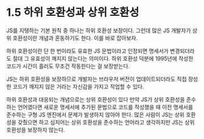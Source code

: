 # 1.5 하위 호환성과 상위 호환성
JS를 지탱하는 기본 원칙 중 하나는 하위 호환성 보장이다. 그런데 많은 JS 개발자가 상위 호환성이란 개념과 혼동하기도 한다. 이를 바로 잡아보자.

하위 호환성이란 단 한 번이라도 유효한 JS 문법이라고 인정되면 명세서가 변경되더라도 절대 그 유효성이 깨지지 않는다는 의미이다. 하위 호환성 덕분에 1995년에 작성한 코드가 시간이 흘러도 무조건 작동한다는 걸 보장받는다.

JS는 하위 호환성을 보장하므로 개발자는 브라우저 버전이 업데이트되더라도 직접 장성한 코드가 깨지지 않은 거라는 자신감을 가지고 작업할 수 있다.

하위 호환성과 대응되는 개념으로는 상위 호환성이 있다 만약 JS가 상위 호환성을 준수하는 언어였다면 새로운 명세서에 추가된 문법으로 코드를 작성했을 때 이전 명세서를 준수하는 구형 JS 엔진에서 문제가 발생하지 않아야 한다. 많은 사람이 JS는 상위 호환성을 갖췄으면 하고 심지어는 상위 호환성을 준수하는 언어라고 생각하지만 JS는 상위 호환성을 보장하지 않는다.